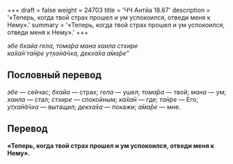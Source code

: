 +++
draft = false
weight = 24703
title = 'ЧЧ Антйа 18.67'
description = '«Теперь, когда твой страх прошел и ум успокоился, отведи меня к Нему».'
summary = '«Теперь, когда твой страх прошел и ум успокоился, отведи меня к Нему».'
+++

_эбе бхайа гела, тома̄ра мана хаила стхире  
ка̄ха̄н̇ та̄н̇ре ут̣ха̄н̃а̄чха, декха̄ха а̄ма̄ре”_

## Пословный перевод

_эбе_ — сейчас; _бхайа_ — страх; _гела_ — ушел; _тома̄ра_ — твой; _мана_ — ум; _хаила_ — стал; _стхире_ — спокойным; _ка̄ха̄н̇_ — где; _та̄н̇ре_ — Его; _ут̣ха̄н̃а̄чха_ — вытащил; _декха̄ха_ — покажи; _а̄ма̄ре_ — мне.

## Перевод

**«Теперь, когда твой страх прошел и ум успокоился, отведи меня к Нему».**

